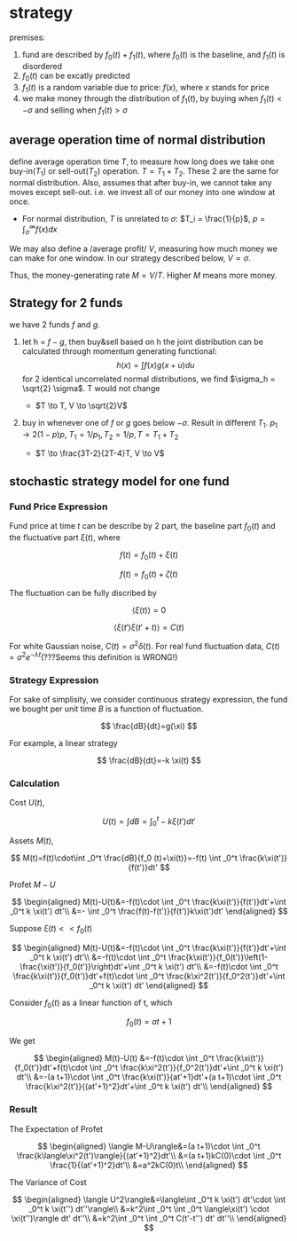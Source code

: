 

# strategy
premises:
1. fund are described by $f_0(t) + f_1(t)$, where $f_0(t)$ is the baseline, and $f_1(t)$ is disordered
2. $f_0(t)$ can be excatly predicted
3. $f_1(t)$ is a random variable due to price: $f(x)$, where $x$ stands for price
4. we make money through the distribution of $f_1(t)$, by buying when $f_1(t) < - \sigma$ and selling when $f_1(t) > \sigma$

## average operation time of normal distribution
define average operation time $T$, to measure how long does we take one buy-in($T_1$) or sell-out($T_2$) operation.
$T = T_1 + T_2$. These 2 are the same for normal distribution. Also, assumes that after buy-in, we cannot take any moves except sell-out.
i.e. we invest all of our money into one window at once.

- For normal distribution, $T$ is unrelated to $\sigma$:
  $T_i = \frac{1}{p}$, $p = \int_\sigma^\infty f(x) dx$

We may also define a /average profit/ $V$, measuring how much money we can make for one window. In our strategy
described below, $V \propto \sigma$.

Thus, the money-generating rate $M = V/T$. Higher $M$ means more money.

## Strategy for 2 funds
we have 2 funds $f$ and $g$.

1. let h = $f - g$, then buy&sell based on h
   the joint distribution can be calculated through momentum generating functional:
   $$h(x) = \int f(x) g(x + u) du$$
   for 2 identical uncorrelated normal distributions, we find $\sigma_h = \sqrt{2} \sigma$. T would not change

   - $T \to T, V \to \sqrt{2}V$
2. buy in whenever one of $f$ or $g$ goes below $-\sigma$. Result in different $T_1$.
   $p_1 \to 2(1 - p)p$, $T_1 = 1/p_1, T_2 = 1/p, T = T_1 + T_2$

   - $T \to \frac{3T-2}{2T-4}T, V \to V$

## stochastic strategy model for one fund
### Fund Price Expression
Fund price at time $t$ can be describe by 2 part, the baseline part $f_0(t)$ and the fluctuative part $\xi(t)$, where

$$
f(t)=f_0(t)+\xi(t)
$$

$$
f(t)=f_0(t)+\zeta(t)
$$

   The fluctuation can be fully discribed by

$$
   \langle\xi(t)\rangle=0
$$

$$
   \langle\xi(t')\xi(t'+t)\rangle=C(t)
$$

   For white Gaussian noise, $C(t)=\sigma^2\delta(t)$. For real fund fluctuation data, $C(t)=\sigma^2 e^{-\lambda t}$(???Seems this definition is WRONG!)

### Strategy Expression
For sake of simplisity, we consider continuous strategy expression, the fund we bought per unit time $B$ is a function of fluctuation. 

$$
\frac{dB}{dt}=g(\xi)
$$

For example, a linear strategy

$$
\frac{dB}{dt}=-k \xi(t)
$$

### Calculation
Cost $U(t)$, 

$$
U(t)=\int dB=\int _0^t -k \xi(t') dt'
$$

Assets $M(t)$,

$$
M(t)=f(t)\cdot\int _0^t \frac{dB}{f_0 (t)+\xi(t)}=-f(t) \int _0^t \frac{k\xi(t')}{f(t')}dt'
$$

Profet $M-U$

$$
\begin{aligned}
M(t)-U(t)&=-f(t)\cdot \int _0^t \frac{k\xi(t')}{f(t')}dt'+\int _0^t k \xi(t') dt'\\
&=- \int _0^t \frac{f(t)-f(t')}{f(t')}k\xi(t')dt'
\end{aligned}
$$

Suppose $\xi(t)<<f_0(t)$

$$
\begin{aligned}
M(t)-U(t)&=-f(t)\cdot \int _0^t \frac{k\xi(t')}{f(t')}dt'+\int _0^t k \xi(t') dt'\\
&=-f(t)\cdot \int _0^t \frac{k\xi(t')}{f_0(t')}\left(1-\frac{\xi(t')}{f_0(t')}\right)dt'+\int _0^t k \xi(t') dt'\\
&=-f(t)\cdot \int _0^t \frac{k\xi(t')}{f_0(t')}dt'+f(t)\cdot \int _0^t \frac{k\xi^2(t')}{f_0^2(t')}dt'+\int _0^t k \xi(t') dt'
\end{aligned}
$$

Consider $f_0(t)$ as a linear function of t, which

$$
f_0(t)=a t+1
$$

We get

$$
\begin{aligned}
M(t)-U(t)
&=-f(t)\cdot \int _0^t \frac{k\xi(t')}{f_0(t')}dt'+f(t)\cdot \int _0^t \frac{k\xi^2(t')}{f_0^2(t')}dt'+\int _0^t k \xi(t') dt'\\
&=-(a t+1)\cdot \int _0^t \frac{k\xi(t')}{at'+1}dt'+(a t+1)\cdot \int _0^t \frac{k\xi^2(t')}{(at'+1)^2}dt'+\int _0^t k \xi(t') dt'\\
\end{aligned}
$$

### Result
The Expectation of Profet

$$
\begin{aligned}
   \langle M-U\rangle&=(a t+1)\cdot \int _0^t \frac{k\langle\xi^2(t')\rangle}{(at'+1)^2}dt'\\
   &=(a t+1)kC(0)\cdot \int _0^t \frac{1}{(at'+1)^2}dt'\\
   &=a^2kC(0)t\\
\end{aligned}
$$

The Variance of Cost

$$
\begin{aligned}
   \langle U^2\rangle&=\langle\int _0^t  k \xi(t') dt'\cdot \int _0^t  k \xi(t'') dt''\rangle\\
&=k^2\int _0^t  \int _0^t \langle\xi(t') \cdot  \xi(t'')\rangle dt' dt''\\
&=k^2\int _0^t  \int _0^t C(t'-t'') dt' dt''\\
\end{aligned}
$$